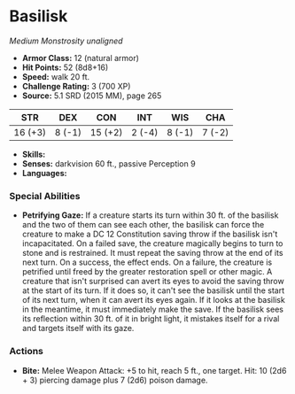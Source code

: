 # Basilisk

*Medium* *Monstrosity* *unaligned*

- **Armor Class:** 12 (natural armor)
- **Hit Points:** 52 (8d8+16)
- **Speed:** walk 20 ft.
- **Challenge Rating:** 3 (700 XP)
- **Source:** 5.1 SRD (2015 MM), page 265

| STR | DEX | CON | INT | WIS | CHA |
| --- | --- | --- | --- | --- | --- |
| 16 (+3) | 8 (-1) | 15 (+2) | 2 (-4) | 8 (-1) | 7 (-2) |

- **Skills:** 
- **Senses:** darkvision 60 ft., passive Perception 9
- **Languages:** 

### Special Abilities

- **Petrifying Gaze:** If a creature starts its turn within 30 ft. of the basilisk and the two of them can see each other, the basilisk can force the creature to make a DC 12 Constitution saving throw if the basilisk isn't incapacitated. On a failed save, the creature magically begins to turn to stone and is restrained. It must repeat the saving throw at the end of its next turn. On a success, the effect ends. On a failure, the creature is petrified until freed by the greater restoration spell or other magic.
A creature that isn't surprised can avert its eyes to avoid the saving throw at the start of its turn. If it does so, it can't see the basilisk until the start of its next turn, when it can avert its eyes again. If it looks at the basilisk in the meantime, it must immediately make the save.
If the basilisk sees its reflection within 30 ft. of it in bright light, it mistakes itself for a rival and targets itself with its gaze.

### Actions

- **Bite:** Melee Weapon Attack: +5 to hit, reach 5 ft., one target. Hit: 10 (2d6 + 3) piercing damage plus 7 (2d6) poison damage.


